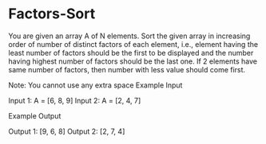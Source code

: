 # Factors-Sort

You are given an array A of N elements. Sort the given array in increasing order of number of distinct factors of each element, i.e., element having the least number of factors should be the first to be displayed and the number having highest number of factors should be the last one. If 2 elements have same number of factors, then number with less value should come first.

Note: You cannot use any extra space
Example Input

Input 1:
A = [6, 8, 9]
Input 2:
A = [2, 4, 7]


Example Output

Output 1:
[9, 6, 8]
Output 2:
[2, 7, 4]
